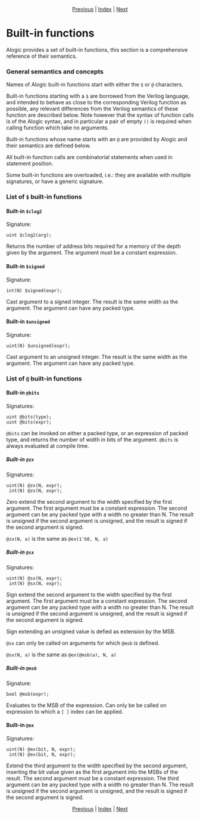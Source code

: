 <p align="center">
<a href="srams.md">Previous</a> |
<a href="index.md">Index</a> |
<a href="interop.md">Next</a>
</p>

# Built-in functions

Alogic provides a set of built-in functions, this section is a comprehensive
reference of their semantics.

### General semantics and concepts

Names of Alogic built-in functions start with either the `$` or `@` characters.

Built-in functions starting with a `$` are borrowed from the Verilog language,
and intended to behave as close to the corresponding Verilog function as
possible, any relevant differences from the Verilog semantics of these function
are described below. Note however that the syntax of function calls is of the
Alogic syntax, and in particular a pair of empty `()` is required when calling
function which take no arguments.

Built-in functions whose name starts with an `@` are provided by Alogic and
their semantics are defined below.

All built-in function calls are combinatorial statements when used in statement
position.

Some built-in functions are overloaded, i.e.: they are available with multiple
signatures, or have a generic signature.

### List of `$` built-in functions

#### Built-in `$clog2`

Signature:

```
uint $clog2(arg);
```

Returns the number of address bits required for a memory of the depth given by
the argument. The argument must be a constant expression.

#### Built-in `$signed`

Signature:

```
int(N) $signed(expr);
```

Cast argument to a signed integer. The result is the same width as the argument.
The argument can have any packed type.

#### Built-in `$unsigned`

Signature:

```
uint(N) $unsigned(expr);
```

Cast argument to an unsigned integer. The result is the same width as the
argument. The argument can have any packed type.

### List of `@` built-in functions

#### Built-in `@bits`

Signatures:

```
uint @bits(type);
uint @bits(expr);
```

`@bits` can be invoked on either a packed type, or an expression of packed type,
and returns the number of width in bits of the argument. `@bits` is always
evaluated at compile time.

##### Built-in `@zx`

Signatures:

```
uint(N) @zx(N, expr);
 int(N) @zx(N, expr);
```

Zero extend the second argument to the width specified by the first argument.
The first argument must be a constant expression. The second argument can be any
packed type with a width no greater than N. The result is unsigned if the second
argument is unsigned, and the result is signed if the second argument is signed.

`@zx(N, a)` is the same as `@ex(1'b0, N, a)`

##### Built-in `@sx`

Signatures:

```
uint(N) @sx(N, expr);
 int(N) @sx(N, expr);
```

Sign extend the second argument to the width specified by the first argument.
The first argument must be a constant expression. The second argument can be any
packed type with a width no greater than N. The result is unsigned if the second
argument is unsigned, and the result is signed if the second argument is signed.

Sign extending an unsigned value is defied as extension by the MSB.

`@sx` can only be called on arguments for which `@msb` is defined.

`@sx(N, a)` is the same as `@ex(@msb(a), N, a)`

##### Built-in `@msb`

Signature:

```
bool @msb(expr);
```

Evaluates to the MSB of the expression. Can only be be called on expression to
which a `[ ]` index can be applied.

#### Built-in `@ex`

Signatures:

```
uint(N) @ex(bit, N, expr);
 int(N) @ex(bit, N, expr);
```

Extend the third argument to the width specified by the second argument,
inserting the bit value given as the first argument into the MSBs of the result.
The second argument must be a constant expression. The third argument can be any
packed type with a width no greater than N. The result is unsigned if the second
argument is unsigned, and the result is signed if the second argument is signed.

<p align="center">
<a href="srams.md">Previous</a> |
<a href="index.md">Index</a> |
<a href="interop.md">Next</a>
</p>
